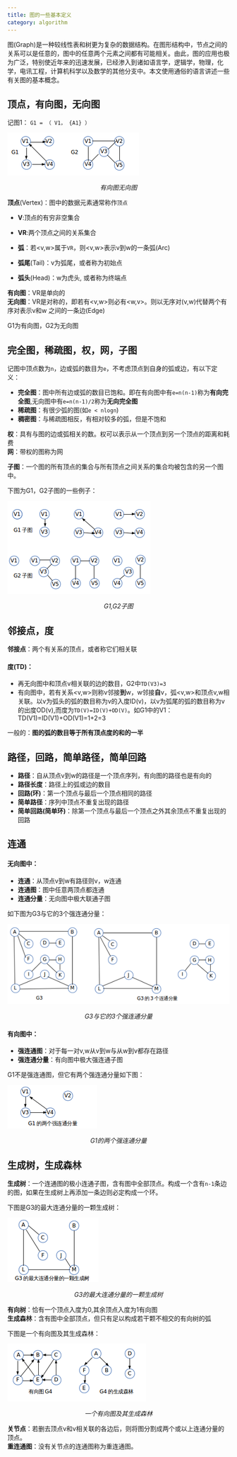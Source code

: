```yaml
---
title: 图的一些基本定义
category: algorithm
---
```


图(Graph)是一种较线性表和树更为复杂的数据结构。在图形结构中，节点之间的关系可以是任意的，图中的任意两个元素之间都有可能相关。由此，图的应用也极为广泛，特别使近年来的迅速发展，已经渗入到诸如语言学，逻辑学，物理，化学，电讯工程，计算机科学以及数学的其他分支中。本文使用通俗的语言讲述一些有关图的基本概念。
<!--more-->

## 顶点，有向图，无向图

记图1： `G1 = （ V1， {A1} ）`

![有向无向图](/i//2013-10-12-1.png) <center>*有向图无向图*</center>

**顶点**(Vertex)：图中的数据元素通常称作`顶点`

- **V**:顶点的有穷非空集合
- **VR**:两个顶点之间的关系集合

- **弧**：若<v,w>属于`VR`，则<v,w>表示v到w的一条弧(Arc)
- **弧尾**(Tail)：v为弧尾，或者称为初始点
- **弧头**(Head)：w为虎头, 或者称为终端点

**有向图**：VR是单向的<br/>
**无向图**：VR是对称的，即若有<v,w>则必有<w,v>。则以无序对(v,w)代替两个有序对表示v和w        之间的一条边(Edge)

G1为有向图，G2为无向图

## 完全图，稀疏图，权，网，子图

记图中顶点数为`n`，边或弧的数目为`e`，不考虑顶点到自身的弧或边，有以下定义：

- **完全图**：图中所有边或弧的数目已饱和。即在有向图中有`e=n(n-1)`称为**有向完全图**,无向图中有`e=n(n-1)/2`称为**无向完全图**
- **稀疏图**：有很少弧的图(如`e < nlogn`)
- **稠密图**：与稀疏图相反，有相对较多的弧，但是不饱和

**权**：具有与图的边或弧相关的数。权可以表示从一个顶点到另一个顶点的距离和耗费<br/>
**网**：带权的图称为网

**子图**：一个图的所有顶点的集合与所有顶点之间关系的集合均被包含的另一个图中。

下图为G1，G2子图的一些例子：

![G1,G2子图](/i//2013-10-12-2.png) <center>*G1,G2子图*</center>

## 邻接点，度

**邻接点**：两个有关系的顶点，或者称它们相关联

#### 度(TD)：

- 再无向图中和顶点v相关联的边的数目，G2中`TD(V3)=3`
- 有向图中，若有关系<v,w>则称v邻接**到**w，w邻接**自**v，弧<v,w>和顶点v,w相关联。以v为弧头的弧的数目称为v的入度ID(v)，以v为弧尾的弧的数目称为v的出度OD(v),而度为`TD(V)=ID(V)+OD(V)`。如G1中的V1：TD(V1)=ID(V1)+OD(V1)=1+2=3

一般的：**图的弧的数目等于所有顶点度的和的一半**

## 路径，回路，简单路径，简单回路

- **路径**：自从顶点v到w的路径是一个顶点序列，有向图的路径也是有向的
- **路径长度**：路径上的弧或边的数目
- **回路(环)**：第一个顶点与最后一个顶点相同的路径
- **简单路径**：序列中顶点不重复出现的路径
- **简单回路(简单环)**：除第一个顶点与最后一个顶点之外其余顶点不重复出现的回路

## 连通

#### 无向图中：

- **连通**：从顶点v到w有路径则v，w连通
- **连通图**：图中任意两顶点都连通
- **连通分量**：无向图中极大联通子图

如下图为G3与它的3个强连通分量：

![G3与它的3个强连通分量](/i//2013-10-12-3.png) <center>*G3与它的3个强连通分量*</center>

#### 有向图中：

- **强连通图**：对于每一对v,w从v到w与从w到v都存在路径
- **强连通分量**：有向图中极大强连通子图

G1不是强连通图，但它有两个强连通分量如下图：

![G1的两个强连通分量](/i//2013-10-12-4.png) <center>*G1的两个强连通分量*</center>

## 生成树，生成森林

**生成树**：一个连通图的极小连通子图，含有图中全部顶点。构成一个含有`n-1`条边的图，如果在生成树上再添加一条边则必定构成一个环。

下图是G3的最大连通分量的一颗生成树：

![G3的最大连通分量的一颗生成树](/i//2013-10-12-5.png) <center>*G3的最大连通分量的一颗生成树*</center>

**有向树**：恰有一个顶点入度为0,其余顶点入度为1有向图<br/>
**生成森林**：含有图中全部顶点，但只有足以构成若干颗不相交的有向树的弧

下图是一个有向图及其生成森林：

![一个有向图及其生成森林](/i//2013-10-12-6.png) <center>*一个有向图及其生成森林*</center>


**关节点**：若删去顶点v和v相关联的各边后，则将图分割成两个或以上连通分量的顶点。<br/>
**重连通图**：没有关节点的连通图称为重连通图。

